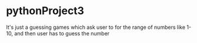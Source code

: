 # pythonProject3
It's just a guessing games which ask user to for the range of numbers like 1-10, and then user has to guess the number 
